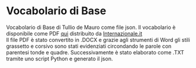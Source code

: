 # Vocabolario di Base
Vocabolario di Base di Tullio de Mauro come file json. Il vocabolario è disponibile come PDF [qui](https://www.dropbox.com/s/mkcyo53m15ktbnp/nuovovocabolariodibase.pdf?dl=0) distribuito da [Internazionale.it](https://www.internazionale.it/)  
Il file PDF è stato convertito in .DOCX e grazie agli strumenti di Word gli stili grassetto e corsivo sono stati evidenziati circondando le parole con parentesi tonde e quadre. Successivamente è stato elaborato come .TXT tramite uno script Python e generato il json.

